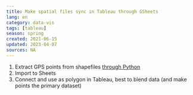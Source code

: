 ```yaml
---
title: Make spatial files sync in Tableau through GSheets
lang: en
category: data-vis
tags: [tableau]
season: spring
created: 2021-06-15
updated: 2023-04-07
sources: NA
---
```


1. Extract GPS points from shapefiles [through Python](https://colab.research.google.com/drive/1IUrO312_m1PEi_BL61BXtyOpV0xM4e7k)
1. Import to Sheets
1. Connect and use as polygon in Tableau, best to blend data (and make points the primary dataset)